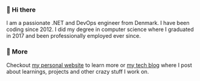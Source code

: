 ### 👋 Hi there
I am a passionate .NET and DevOps engineer from Denmark. I have been coding since 2012. I did my degree in computer science where I graduated in 2017 and been professionally employed ever since.

### 🔗 More
Checkout [my personal website](https://nielsschmidt.dev/) to learn more or [my tech blog](https://itniels.com/) where I post about learnings, projects and other crazy stuff I work on.



<!--
**itniels/itniels** is a ✨ _special_ ✨ repository because its `README.md` (this file) appears on your GitHub profile.

Here are some ideas to get you started:

- 🔭 I’m currently working on ...
- 🌱 I’m currently learning ...
- 👯 I’m looking to collaborate on ...
- 🤔 I’m looking for help with ...
- 💬 Ask me about ...
- 📫 How to reach me: ...
- 😄 Pronouns: ...
- ⚡ Fun fact: ...
-->
